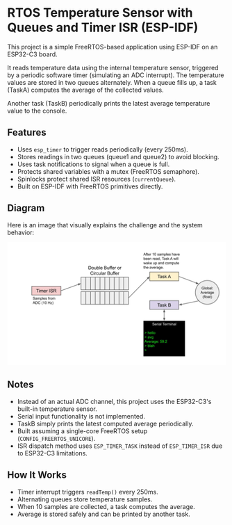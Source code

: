 # RTOS Temperature Sensor with Queues and Timer ISR (ESP-IDF)

This project is a simple FreeRTOS-based application using ESP-IDF on an ESP32-C3 board.

It reads temperature data using the internal temperature sensor, triggered by a periodic software timer (simulating an ADC interrupt). The temperature values are stored in two queues alternately. When a queue fills up, a task (TaskA) computes the average of the collected values.

Another task (TaskB) periodically prints the latest average temperature value to the console.

## Features
- Uses `esp_timer` to trigger reads periodically (every 250ms).
- Stores readings in two queues (queue1 and queue2) to avoid blocking.
- Uses task notifications to signal when a queue is full.
- Protects shared variables with a mutex (FreeRTOS semaphore).
- Spinlocks protect shared ISR resources (`currentQueue`).
- Built on ESP-IDF with FreeRTOS primitives directly.

## Diagram

Here is an image that visually explains the challenge and the system behavior:

![RTOS Timer Interrupt Challenge](img/diagram.jfif)

## Notes
- Instead of an actual ADC channel, this project uses the ESP32-C3's built-in temperature sensor.
- Serial input functionality is not implemented.
- TaskB simply prints the latest computed average periodically.
- Built assuming a single-core FreeRTOS setup (`CONFIG_FREERTOS_UNICORE`).
- ISR dispatch method uses `ESP_TIMER_TASK` instead of `ESP_TIMER_ISR` due to ESP32-C3 limitations.

## How It Works
- Timer interrupt triggers `readTemp()` every 250ms.
- Alternating queues store temperature samples.
- When 10 samples are collected, a task computes the average.
- Average is stored safely and can be printed by another task.
